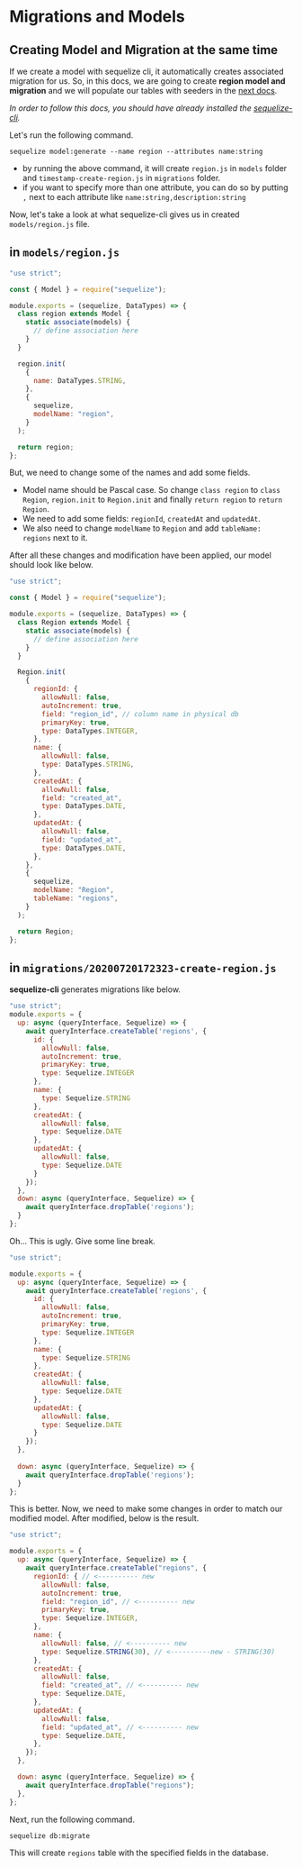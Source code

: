 # Migrations and Models

## Creating Model and Migration at the same time

If we create a model with sequelize cli, it automatically creates associated migration for us. So, in this docs, we are going to create **region model and migration** and we will populate our tables with seeders in the [next docs](https://github.com/UniMS/SMS-API/blob/master/docs/3-seeder.md).

*In order to follow this docs, you should have already installed the [sequelize-cli](https://github.com/sequelize/cli).*

Let's run the following command.

```console
sequelize model:generate --name region --attributes name:string
```

- by running the above command, it will create `region.js` in `models` folder and `timestamp-create-region.js` in `migrations` folder.
- if you want to specify more than one attribute, you can do so by putting `,` next to each attribute like `name:string,description:string`

Now, let's take a look at what sequelize-cli gives us in created `models/region.js` file.
## in `models/region.js`

```javascript
"use strict";

const { Model } = require("sequelize");

module.exports = (sequelize, DataTypes) => {
  class region extends Model {
    static associate(models) {
      // define association here
    }
  }

  region.init(
    {
      name: DataTypes.STRING,
    },
    {
      sequelize,
      modelName: "region",
    }
  );

  return region;
};
```

But, we need to change some of the names and add some fields.
- Model name should be Pascal case. So change `class region` to `class Region`, `region.init` to `Region.init` and finally `return region` to `return Region`.
- We need to add some fields: `regionId`, `createdAt` and `updatedAt`.
- We also need to change `modelName` to `Region` and add `tableName: regions` next to it.

After all these changes and modification have been applied, our model should look like below.
```javascript
"use strict";

const { Model } = require("sequelize");

module.exports = (sequelize, DataTypes) => {
  class Region extends Model {
    static associate(models) {
      // define association here
    }
  }

  Region.init(
    {
      regionId: {
        allowNull: false,
        autoIncrement: true,
        field: "region_id", // column name in physical db
        primaryKey: true,
        type: DataTypes.INTEGER,
      },
      name: {
        allowNull: false,
        type: DataTypes.STRING,
      },
      createdAt: {
        allowNull: false,
        field: "created_at",
        type: DataTypes.DATE,
      },
      updatedAt: {
        allowNull: false,
        field: "updated_at",
        type: DataTypes.DATE,
      },
    },
    {
      sequelize,
      modelName: "Region",
      tableName: "regions",
    }
  );

  return Region;
};
```

## in `migrations/20200720172323-create-region.js`

**sequelize-cli** generates migrations like below.
```javascript
"use strict";
module.exports = {
  up: async (queryInterface, Sequelize) => {
    await queryInterface.createTable('regions', {
      id: {
        allowNull: false,
        autoIncrement: true,
        primaryKey: true,
        type: Sequelize.INTEGER
      },
      name: {
        type: Sequelize.STRING
      },
      createdAt: {
        allowNull: false,
        type: Sequelize.DATE
      },
      updatedAt: {
        allowNull: false,
        type: Sequelize.DATE
      }
    });
  },
  down: async (queryInterface, Sequelize) => {
    await queryInterface.dropTable('regions');
  }
};
```

Oh... This is ugly. Give some line break.
```javascript
"use strict";

module.exports = {
  up: async (queryInterface, Sequelize) => {
    await queryInterface.createTable('regions', {
      id: {
        allowNull: false,
        autoIncrement: true,
        primaryKey: true,
        type: Sequelize.INTEGER
      },
      name: {
        type: Sequelize.STRING
      },
      createdAt: {
        allowNull: false,
        type: Sequelize.DATE
      },
      updatedAt: {
        allowNull: false,
        type: Sequelize.DATE
      }
    });
  },
  
  down: async (queryInterface, Sequelize) => {
    await queryInterface.dropTable('regions');
  }
};
```

This is better. Now, we need to make some changes in order to match our modified model. After modified, below is the result.

```javascript
"use strict";

module.exports = {
  up: async (queryInterface, Sequelize) => {
    await queryInterface.createTable("regions", {
      regionId: { // <---------- new
        allowNull: false,
        autoIncrement: true,
        field: "region_id", // <---------- new
        primaryKey: true,
        type: Sequelize.INTEGER,
      },
      name: {
        allowNull: false, // <---------- new
        type: Sequelize.STRING(30), // <----------new - STRING(30)
      },
      createdAt: {
        allowNull: false,
        field: "created_at", // <---------- new
        type: Sequelize.DATE,
      },
      updatedAt: {
        allowNull: false,
        field: "updated_at", // <---------- new
        type: Sequelize.DATE,
      },
    });
  },

  down: async (queryInterface, Sequelize) => {
    await queryInterface.dropTable("regions");
  },
};
```

Next, run the following command.

```console
sequelize db:migrate
```

This will create `regions` table with the specified fields in the database.
